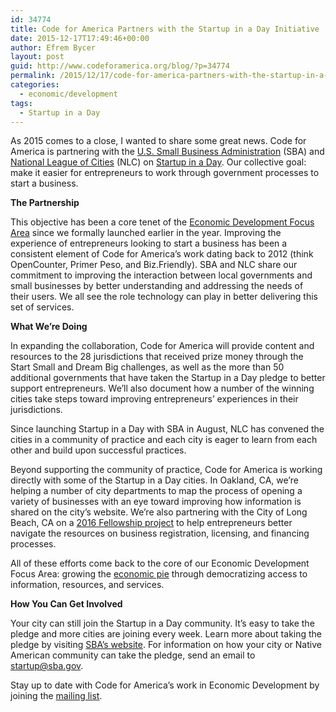 ```yaml
---
id: 34774
title: Code for America Partners with the Startup in a Day Initiative
date: 2015-12-17T17:49:46+00:00
author: Efrem Bycer
layout: post
guid: http://www.codeforamerica.org/blog/?p=34774
permalink: /2015/12/17/code-for-america-partners-with-the-startup-in-a-day-initiative/
categories:
  - economic/development
tags:
  - Startup in a Day
---
```

As 2015 comes to a close, I wanted to share some great news. Code for America is partnering with the <a href="https://www.sba.gov/" target="_blank">U.S. Small Business Administration</a> (SBA) and <a href="http://www.nlc.org/" target="_blank">National League of Cities</a> (NLC) on <a href="https://www.sba.gov/about-sba/sba-initiatives/startup-day" target="_blank">Startup in a Day</a>. Our collective goal: make it easier for entrepreneurs to work through government processes to start a business.

**The Partnership**
  
This objective has been a core tenet of the <a href="http://www.codeforamerica.org/focus/economic-development/" target="_blank">Economic Development Focus Area</a> since we formally launched earlier in the year. Improving the experience of entrepreneurs looking to start a business has been a consistent element of Code for America’s work dating back to 2012 (think OpenCounter, Primer Peso, and Biz.Friendly). SBA and NLC share our commitment to improving the interaction between local governments and small businesses by better understanding and addressing the needs of their users. We all see the role technology can play in better delivering this set of services.

**What We&#8217;re Doing**
  
In expanding the collaboration, Code for America will provide content and resources to the 28 jurisdictions that received prize money through the Start Small and Dream Big challenges, as well as the more than 50 additional governments that have taken the Startup in a Day pledge to better support entrepreneurs. We’ll also document how a number of the winning cities take steps toward improving entrepreneurs’ experiences in their jurisdictions.

Since launching Startup in a Day with SBA in August, NLC has convened the cities in a community of practice and each city is eager to learn from each other and build upon successful practices.

Beyond supporting the community of practice, Code for America is working directly with some of the Startup in a Day cities. In Oakland, CA, we’re helping a number of city departments to map the process of opening a variety of businesses with an eye toward improving how information is shared on the city’s website. We’re also partnering with the City of Long Beach, CA on a <a href="http://www.codeforamerica.org/geeks/our-geeks/2016-fellows/" target="_blank">2016 Fellowship project</a> to help entrepreneurs better navigate the resources on business registration, licensing, and financing processes.

All of these efforts come back to the core of our Economic Development Focus Area: growing the [economic pie](https://www.youtube.com/watch?v=EQHEJ94tVuc) through democratizing access to information, resources, and services.

**How You Can Get Involved**
  
Your city can still join the Startup in a Day community. It’s easy to take the pledge and more cities are joining every week. Learn more about taking the pledge by visiting <a href="https://www.sba.gov/about-sba/sba-initiatives/startup-day" target="_blank">SBA’s website</a>. For information on how your city or Native American community can take the pledge, send an email to <startup@sba.gov>.

Stay up to date with Code for America’s work in Economic Development by joining the <a href="http://www.codeforamerica.org/focus/economic-development/" target="_blank">mailing list</a>.